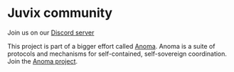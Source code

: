 # Juvix community

Join us on our [Discord server](https://discord.gg/jwzaMZ2Sct)

This project is part of a bigger effort called
[Anoma](https://anoma.net/). Anoma is a suite of protocols and
mechanisms for self-contained, self-sovereign coordination. Join the
[Anoma project](https://anoma.net/community).
